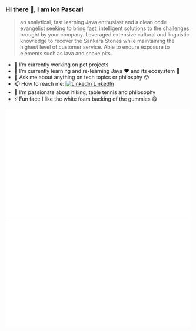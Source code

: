 ### Hi there 👋, I am Ion Pascari 
> an analytical, fast learning Java enthusiast and a clean code evangelist seeking to bring fast, intelligent solutions to the challenges brought by your company. Leveraged extensive cultural and linguistic knowledge to recover the Sankara Stones while maintaining the highest level of customer service. Able to endure exposure to elements such as lava and snake pits.

- 🔭 I’m currently working on pet projects
- 🌱 I’m currently learning and re-learning Java ❤️ and its ecosystem 🍃
- 💬 Ask me about anything on tech topics or philosphy 😛
- 📫 How to reach me: [![Linkedin](https://i.stack.imgur.com/gVE0j.png) LinkedIn](https://www.linkedin.com/in/ion-pascari-86a3a6127/)
- 🤩 I'm passionate about hiking, table tennis and philosophy 
- ⚡ Fun fact: I like the white foam backing of the gummies 😋

![](https://github.com/theFaustus/theFaustus-stats/blob/master/generated/overview.svg)
![](https://github.com/theFaustus/theFaustus-stats/blob/master/generated/languages.svg)
